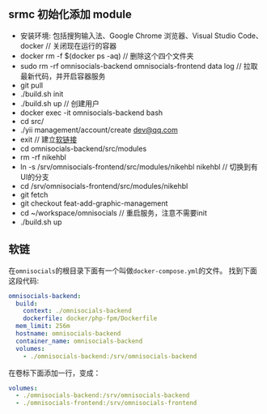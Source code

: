 ## srmc 初始化添加 module
 * 安装环境: 包括搜狗输入法、Google Chrome 浏览器、Visual Studio Code、docker
 // 关闭现在运行的容器
 * docker rm -f $(docker ps -aq)
 // 删除这个四个文件夹
 * sudo rm -rf omnisocials-backend omnisocials-frontend data log
 // 拉取最新代码，并开启容器服务
 * git pull
 * ./build.sh init
 * ./build.sh up
 // 创建用户
 * docker exec -it omnisocials-backend bash
 * cd src/
 * ./yii management/account/create dev@qq.com
 * exit
 // 建立[软链接](#软链)
 * cd omnisocials-backend/src/modules
 * rm -rf nikehbl
 * ln -s /srv/omnisocials-frontend/src/modules/nikehbl nikehbl
 // 切换到有UI的分支
 * cd /srv/omnisocials-frontend/src/modules/nikehbl
 * git fetch
 * git checkout feat-add-graphic-management
 * cd ~/workspace/omnisocials
  // 重启服务，注意不需要init
 * ./build.sh up

## 软链
在`omnisocials`的根目录下面有一个叫做`docker-compose.yml`的文件。
找到下面这段代码:
```yml
omnisocials-backend:
  build:
    context: ./omnisocials-backend
    dockerfile: docker/php-fpm/Dockerfile
  mem_limit: 256m
  hostname: omnisocials-backend
  container_name: omnisocials-backend
  volumes:
    - ./omnisocials-backend:/srv/omnisocials-backend
```

在卷标下面添加一行，变成：
```yml
volumes:
  - ./omnisocials-backend:/srv/omnisocials-backend
  - ./omnisocials-frontend:/srv/omnisocials-frontend
```
